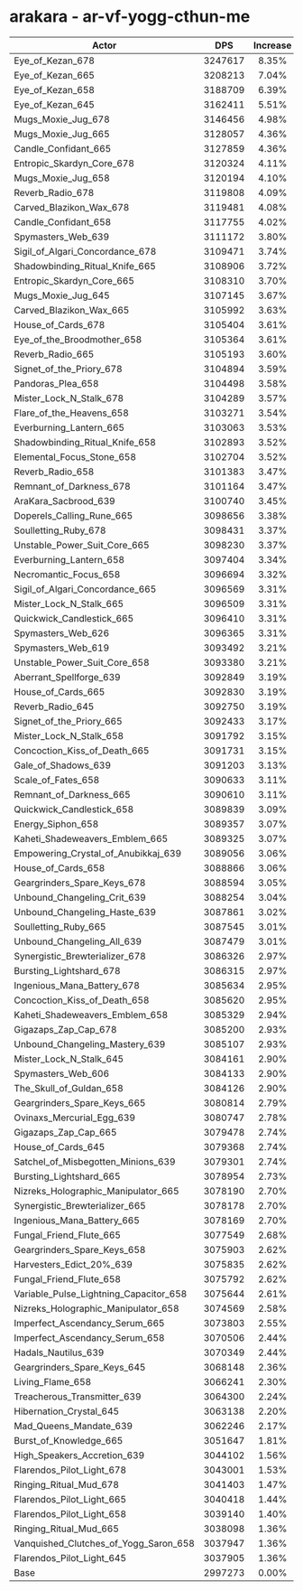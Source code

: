 # arakara - ar-vf-yogg-cthun-me
| Actor | DPS | Increase |
|---|:---:|:---:|
|Eye_of_Kezan_678|3247617|8.35%|
|Eye_of_Kezan_665|3208213|7.04%|
|Eye_of_Kezan_658|3188709|6.39%|
|Eye_of_Kezan_645|3162411|5.51%|
|Mugs_Moxie_Jug_678|3146456|4.98%|
|Mugs_Moxie_Jug_665|3128057|4.36%|
|Candle_Confidant_665|3127859|4.36%|
|Entropic_Skardyn_Core_678|3120324|4.11%|
|Mugs_Moxie_Jug_658|3120194|4.10%|
|Reverb_Radio_678|3119808|4.09%|
|Carved_Blazikon_Wax_678|3119481|4.08%|
|Candle_Confidant_658|3117755|4.02%|
|Spymasters_Web_639|3111172|3.80%|
|Sigil_of_Algari_Concordance_678|3109471|3.74%|
|Shadowbinding_Ritual_Knife_665|3108906|3.72%|
|Entropic_Skardyn_Core_665|3108310|3.70%|
|Mugs_Moxie_Jug_645|3107145|3.67%|
|Carved_Blazikon_Wax_665|3105992|3.63%|
|House_of_Cards_678|3105404|3.61%|
|Eye_of_the_Broodmother_658|3105364|3.61%|
|Reverb_Radio_665|3105193|3.60%|
|Signet_of_the_Priory_678|3104894|3.59%|
|Pandoras_Plea_658|3104498|3.58%|
|Mister_Lock_N_Stalk_678|3104289|3.57%|
|Flare_of_the_Heavens_658|3103271|3.54%|
|Everburning_Lantern_665|3103063|3.53%|
|Shadowbinding_Ritual_Knife_658|3102893|3.52%|
|Elemental_Focus_Stone_658|3102704|3.52%|
|Reverb_Radio_658|3101383|3.47%|
|Remnant_of_Darkness_678|3101164|3.47%|
|AraKara_Sacbrood_639|3100740|3.45%|
|Doperels_Calling_Rune_665|3098656|3.38%|
|Soulletting_Ruby_678|3098431|3.37%|
|Unstable_Power_Suit_Core_665|3098230|3.37%|
|Everburning_Lantern_658|3097404|3.34%|
|Necromantic_Focus_658|3096694|3.32%|
|Sigil_of_Algari_Concordance_665|3096569|3.31%|
|Mister_Lock_N_Stalk_665|3096509|3.31%|
|Quickwick_Candlestick_665|3096410|3.31%|
|Spymasters_Web_626|3096365|3.31%|
|Spymasters_Web_619|3093492|3.21%|
|Unstable_Power_Suit_Core_658|3093380|3.21%|
|Aberrant_Spellforge_639|3092849|3.19%|
|House_of_Cards_665|3092830|3.19%|
|Reverb_Radio_645|3092750|3.19%|
|Signet_of_the_Priory_665|3092433|3.17%|
|Mister_Lock_N_Stalk_658|3091792|3.15%|
|Concoction_Kiss_of_Death_665|3091731|3.15%|
|Gale_of_Shadows_639|3091203|3.13%|
|Scale_of_Fates_658|3090633|3.11%|
|Remnant_of_Darkness_665|3090610|3.11%|
|Quickwick_Candlestick_658|3089839|3.09%|
|Energy_Siphon_658|3089357|3.07%|
|Kaheti_Shadeweavers_Emblem_665|3089325|3.07%|
|Empowering_Crystal_of_Anubikkaj_639|3089056|3.06%|
|House_of_Cards_658|3088866|3.06%|
|Geargrinders_Spare_Keys_678|3088594|3.05%|
|Unbound_Changeling_Crit_639|3088254|3.04%|
|Unbound_Changeling_Haste_639|3087861|3.02%|
|Soulletting_Ruby_665|3087545|3.01%|
|Unbound_Changeling_All_639|3087479|3.01%|
|Synergistic_Brewterializer_678|3086326|2.97%|
|Bursting_Lightshard_678|3086315|2.97%|
|Ingenious_Mana_Battery_678|3085634|2.95%|
|Concoction_Kiss_of_Death_658|3085620|2.95%|
|Kaheti_Shadeweavers_Emblem_658|3085329|2.94%|
|Gigazaps_Zap_Cap_678|3085200|2.93%|
|Unbound_Changeling_Mastery_639|3085107|2.93%|
|Mister_Lock_N_Stalk_645|3084161|2.90%|
|Spymasters_Web_606|3084133|2.90%|
|The_Skull_of_Guldan_658|3084126|2.90%|
|Geargrinders_Spare_Keys_665|3080814|2.79%|
|Ovinaxs_Mercurial_Egg_639|3080747|2.78%|
|Gigazaps_Zap_Cap_665|3079478|2.74%|
|House_of_Cards_645|3079368|2.74%|
|Satchel_of_Misbegotten_Minions_639|3079301|2.74%|
|Bursting_Lightshard_665|3078954|2.73%|
|Nizreks_Holographic_Manipulator_665|3078190|2.70%|
|Synergistic_Brewterializer_665|3078178|2.70%|
|Ingenious_Mana_Battery_665|3078169|2.70%|
|Fungal_Friend_Flute_665|3077549|2.68%|
|Geargrinders_Spare_Keys_658|3075903|2.62%|
|Harvesters_Edict_20%_639|3075835|2.62%|
|Fungal_Friend_Flute_658|3075792|2.62%|
|Variable_Pulse_Lightning_Capacitor_658|3075644|2.61%|
|Nizreks_Holographic_Manipulator_658|3074569|2.58%|
|Imperfect_Ascendancy_Serum_665|3073803|2.55%|
|Imperfect_Ascendancy_Serum_658|3070506|2.44%|
|Hadals_Nautilus_639|3070349|2.44%|
|Geargrinders_Spare_Keys_645|3068148|2.36%|
|Living_Flame_658|3066241|2.30%|
|Treacherous_Transmitter_639|3064300|2.24%|
|Hibernation_Crystal_645|3063138|2.20%|
|Mad_Queens_Mandate_639|3062246|2.17%|
|Burst_of_Knowledge_665|3051647|1.81%|
|High_Speakers_Accretion_639|3044102|1.56%|
|Flarendos_Pilot_Light_678|3043001|1.53%|
|Ringing_Ritual_Mud_678|3041403|1.47%|
|Flarendos_Pilot_Light_665|3040418|1.44%|
|Flarendos_Pilot_Light_658|3039140|1.40%|
|Ringing_Ritual_Mud_665|3038098|1.36%|
|Vanquished_Clutches_of_Yogg_Saron_658|3037947|1.36%|
|Flarendos_Pilot_Light_645|3037905|1.36%|
|Base|2997273|0.00%|
